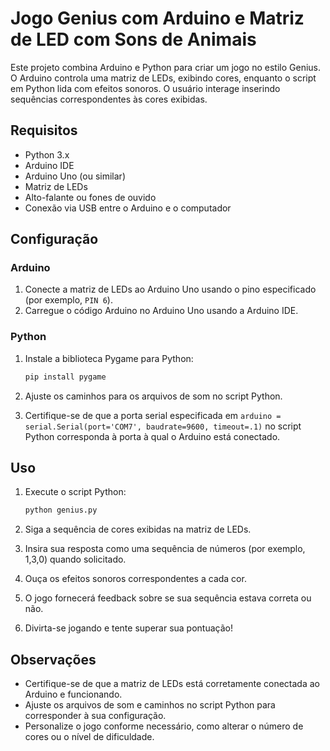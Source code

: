 # Jogo Genius com Arduino e Matriz de LED com Sons de Animais

Este projeto combina Arduino e Python para criar um jogo no estilo Genius. O Arduino controla uma matriz de LEDs, exibindo cores, enquanto o script em Python lida com efeitos sonoros. O usuário interage inserindo sequências correspondentes às cores exibidas.

## Requisitos

- Python 3.x
- Arduino IDE
- Arduino Uno (ou similar)
- Matriz de LEDs
- Alto-falante ou fones de ouvido
- Conexão via USB entre o Arduino e o computador

## Configuração

### Arduino

1. Conecte a matriz de LEDs ao Arduino Uno usando o pino especificado (por exemplo, `PIN 6`).
2. Carregue o código Arduino no Arduino Uno usando a Arduino IDE.

### Python

1. Instale a biblioteca Pygame para Python:

    ```bash
    pip install pygame
    ```

2. Ajuste os caminhos para os arquivos de som no script Python.

3. Certifique-se de que a porta serial especificada em `arduino = serial.Serial(port='COM7', baudrate=9600, timeout=.1)` no script Python corresponda à porta à qual o Arduino está conectado.

## Uso

1. Execute o script Python:

    ```bash
    python genius.py
    ```

2. Siga a sequência de cores exibidas na matriz de LEDs.

3. Insira sua resposta como uma sequência de números (por exemplo, 1,3,0) quando solicitado.

4. Ouça os efeitos sonoros correspondentes a cada cor.

5. O jogo fornecerá feedback sobre se sua sequência estava correta ou não.

6. Divirta-se jogando e tente superar sua pontuação!

## Observações

- Certifique-se de que a matriz de LEDs está corretamente conectada ao Arduino e funcionando.
- Ajuste os arquivos de som e caminhos no script Python para corresponder à sua configuração.
- Personalize o jogo conforme necessário, como alterar o número de cores ou o nível de dificuldade.
